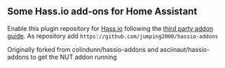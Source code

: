 ## Some Hass.io add-ons for Home Assistant

Enable this plugin repository for [Hass.io](https://home-assistant.io/hassio/) following the [third party addon guide](https://home-assistant.io/hassio/installing_third_party_addons/). As repository add `https://github.com/jumping2000/hassio-addons`

Originally forked from colindunn/hassio-addons and asciinaut/hassio-addons to get the NUT addon running
